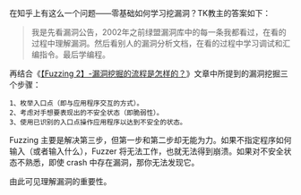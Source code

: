 
在知乎上有这么一个问题——零基础如何学习挖漏洞？TK教主的答案如下：
> 我是先看漏洞公告，2002年之前绿盟漏洞库中的每一条我都看过，在看的过程中理解漏洞。然后看别人的漏洞分析文档，在看的过程中学习调试和汇编指令。最后学编程。

再结合《[【Fuzzing 2】-漏洞挖掘的流程是怎样的？](./docs/page-4.md)》文章中所提到的漏洞挖掘三个步骤：
```
1、枚举入口点（即与应用程序交互的方式）。
2、考虑对手想要表现出的不安全状态（即脆弱性）。
3、使用已识别的入口点操作应用程序以达到不安全的状态。
```

Fuzzing 主要是解决第三步，但第一步和第二步却无能为力。如果不指定程序如何输入（或者输入什么），Fuzzer 将无法工作，也就无法得到崩溃。如果对不安全状态不熟悉，即使 crash 中存在漏洞，那你无法发现它。

由此可见理解漏洞的重要性。